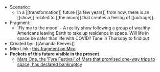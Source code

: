 - Scenario:: 
    - In a [[transformation]] future [[a few years]] from now, there is an [[show]] related to [[the moon]] that creates a feeling of [[outrage]].
- Fragment:: 
    - 'Fly me to the moon' - A reality show following a group of wealthy Americans leaving Earth to take up residence in space. Will life in space be safer than life with COVID? Tune in Thursday to find out
- Created by:: [[Amanda Reeves]]
- Miro Link:: [this fragment on Miro](https://miro.com/app/board/o9J_kpEmVVk=/?moveToWidget=3074457348849827782&cot=6)
- **Pockets of this future visible in the present**
    - [Mars One, the 'Fyre Festival' of Mars that promised one-way trips to space, has declared bankruptcy](https://www.insider.com/mars-one-fyre-festival-declares-bankruptcy-2019-2)
